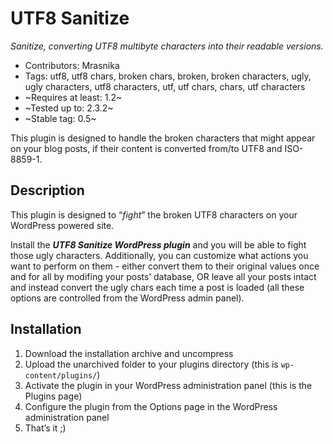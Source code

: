 # UTF8 Sanitize #
_Sanitize, converting UTF8 multibyte characters into their readable versions._

- Contributors: Mrasnika
- Tags: utf8, utf8 chars, broken chars, broken, broken characters, ugly, ugly characters, utf8 characters, utf, utf chars, chars, utf characters
- ~Requires at least: 1.2~
- ~Tested up to: 2.3.2~
- ~Stable tag: 0.5~

This plugin is designed to handle the broken characters that might appear on your blog posts, if their content is converted from/to UTF8 and ISO-8859-1.

## Description ##

This plugin is designed to &#8220;_fight_&#8221; the broken UTF8 
characters on your WordPress powered site.

Install the **_UTF8 Sanitize WordPress plugin_** and you 
will be able to fight those ugly characters. Additionally, you can customize 
what actions you want to perform on them - either convert them to their original 
values once and for all by modifing your posts&#8217; database, OR leave all 
your posts intact and instead convert the ugly chars each time a post is loaded 
(all these options are controlled from the WordPress admin panel).

## Installation ##

1. Download the installation archive and uncompress
1. Upload the unarchived folder to your plugins directory (this is `wp-content/plugins/`)
1. Activate the plugin in your WordPress administration panel (this is the Plugins page)
1. Configure the plugin from the Options page in the WordPress administration panel
1. That’s it ;)
